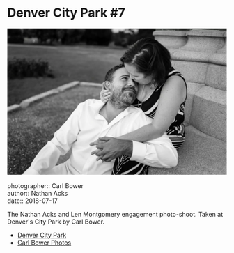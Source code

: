 # Denver City Park #7

![Nathan and Len sitting at the base of a monument in City Park](assets/2018-07-17-set-3-denver-city-park-07.webp)

photographer:: Carl Bower  
author:: Nathan Acks  
date:: 2018-07-17

The Nathan Acks and Len Montgomery engagement photo-shoot. Taken at Denver's City Park by Carl Bower.

* [Denver City Park](https://www.denver.org/listing/city-park/6822/)
* [Carl Bower Photos](https://carlbowerphotos.com)
